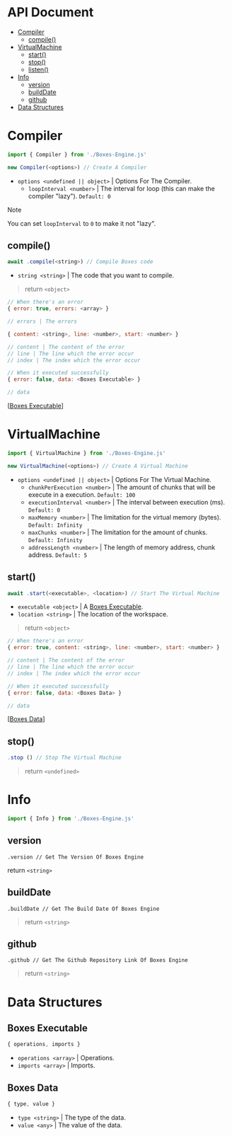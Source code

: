 # API Document
* [Compiler](#compiler)
  * [compile()](#compile)
* [VirtualMachine](#virtualmachine)
  * [start()](#start)
  * [stop()](#stop)
  * [listen()](#listen)
* [Info](#info)
  * [version](#version)
  * [buildDate](#builddate)
  * [github](#github)
* [Data Structures](#data-structures)

# Compiler
```js
import { Compiler } from './Boxes-Engine.js'

new Compiler(<options>) // Create A Compiler
```
* `options <undefined || object>` | Options For The Compiler.
  * `loopInterval <number>` | The interval for loop (this can make the compiler "lazy"). `Default: 0`

> [!NOTE]
> You can set `loopInterval` to `0` to make it not "lazy".

## compile()
```js
await .compile(<string>) // Compile Boxes code
```
* `string <string>` | The code that you want to compile.

> return `<object>`

```js
// When there's an error
{ error: true, errors: <array> }

// errors | The errors

{ content: <string>, line: <number>, start: <number> }

// content | The content of the error
// line | The line which the error occur
// index | The index which the error occur

// When it executed successfully
{ error: false, data: <Boxes Executable> }

// data
```
[[Boxes Executable](#boxes-executable)]

# VirtualMachine
```js
import { VirtualMachine } from './Boxes-Engine.js'

new VirtualMachine(<options>) // Create A Virtual Machine
```
* `options <undefined || object>` | Options For The Virtual Machine.
  * `chunkPerExecution <number>` | The amount of chunks that will be execute in a execution. `Default: 100`
  * `executionInterval <number>` | The interval between execution (ms). `Default: 0`
  * `maxMemory <number>` |  The limitation for the virtual memory (bytes). `Default: Infinity`
  * `maxChunks <number>` | The limitation for the amount of chunks. `Default: Infinity`
  * `addressLength <number>` | The length of memory address, chunk address. `Default: 5`
 
## start()
```js
await .start(<executable>, <location>) // Start The Virtual Machine
```
* `executable <object>` | A [Boxes Executable](#boxesexecutable).
* `location <string>` | The location of the workspace.

> return `<object>`

```js
// When there's an error
{ error: true, content: <string>, line: <number>, start: <number> }

// content | The content of the error
// line | The line which the error occur
// index | The index which the error occur

// When it executed successfully
{ error: false, data: <Boxes Data> }

// data
```
[[Boxes Data](#boxes-data)]

## stop()
```js
.stop () // Stop The Virtual Machine
```

> return `<undefined>`

# Info
```js
import { Info } from './Boxes-Engine.js'
```

## version
```
.version // Get The Version Of Boxes Engine
```

return `<string>`

## buildDate
```
.buildDate // Get The Build Date Of Boxes Engine
```

> return `<string>`

## github
```
.github // Get The Github Repository Link Of Boxes Engine
```

> return `<string>`

# Data Structures

## Boxes Executable
```js
{ operations, imports }
```
* `operations <array>` | Operations.
* `imports <array>` | Imports.

## Boxes Data
```js
{ type, value }
```
* `type <string>` | The type of the data.
* `value <any>` | The value of the data.
